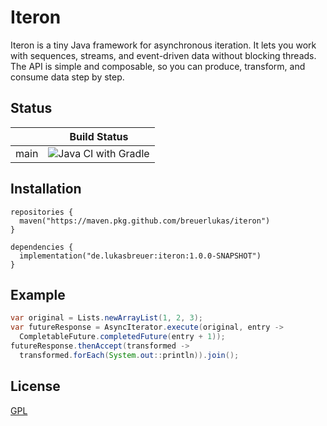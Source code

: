 # Iteron

Iteron is a tiny Java framework for asynchronous iteration. It lets you work with sequences, streams, and event-driven data without blocking threads.
The API is simple and composable, so you can produce, transform, and consume data step by step.

## Status

|      | Build Status                                                                                         |
|------|------------------------------------------------------------------------------------------------------|
| main | ![Java CI with Gradle](https://github.com/breuerlukas/iteron/actions/workflows/gradle.yml/badge.svg) |

## Installation

```
repositories {
  maven("https://maven.pkg.github.com/breuerlukas/iteron")
}

dependencies {
  implementation("de.lukasbreuer:iteron:1.0.0-SNAPSHOT")
}
```

## Example

```java
var original = Lists.newArrayList(1, 2, 3);
var futureResponse = AsyncIterator.execute(original, entry ->
  CompletableFuture.completedFuture(entry + 1));
futureResponse.thenAccept(transformed ->
  transformed.forEach(System.out::println)).join();
```

## License

[GPL](https://github.com/breuerlukas/iteron/blob/main/LICENSE.md)